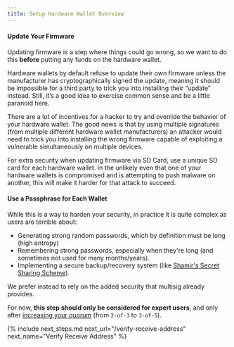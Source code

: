 ```yaml
---
title: Setup Hardware Wallet Overview
---
```


#### Update Your Firmware
Updating firmware is a step where things could go wrong, so we want to do this **before** putting any funds on the hardware wallet.

Hardware wallets by default refuse to update their own firmware unless the manufacturer has cryptographically signed the update, meaning it should be impossible for a third party to trick you into installing their “update” instead.
Still, it’s a good idea to exercise common sense and be a little paranoid here.

There are a lot of incentives for a hacker to try and override the behavior of your hardware wallet.
The good news is that by using multiple signatures (from multiple different hardware wallet manufacturers) an attacker would need to trick you into installing the wrong firmware capable of exploiting a vulnerable simultaneously on multiple devices.

For extra security when updating firmware via SD Card, use a unique SD card for each hardware wallet.
In the unlikely even that one of your hardware wallets is compromised and is attempting to push malware on another, this will make it harder for that attack to succeed.

#### Use a Passphrase for Each Wallet
While this is a way to harden your security, in practice it is quite complex as users are terrible about:

* Generating strong random passwords, which by definition must be long (high entropy)
* Remembering strong passwords, especially when they're long (and sometimes not used for many months/years).
* Implementing a secure backup/recovery system (like [Shamir's Secret Sharing Scheme](/why-multisig-advanced#shamirs-secret-sharing-scheme)).

We prefer instead to rely on the added security that multisig already provides.

For now, **this step should only be considered for expert users**, and only after [increasing your quorum](/quorum-advanced#3-of-5-is-excellent) (from `2-of-3` to `3-of-5`).


{% include next_steps.md next_url="/verify-receive-address" next_name="Verify Receive Address" %}
